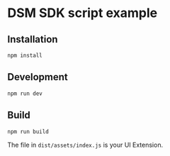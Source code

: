 # DSM SDK script example

## Installation

```
npm install
```

## Development

```
npm run dev
```

## Build

```
npm run build
```

The file in `dist/assets/index.js` is your UI Extension.
